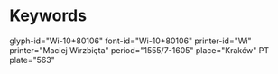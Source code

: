 # Keywords
glyph-id="Wi-10+80106"
font-id="Wi-10+80106"
printer-id="Wi"
printer="Maciej Wirzbięta"
period="1555/7-1605"
place="Kraków"
PT plate="563"
